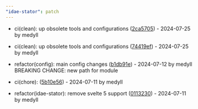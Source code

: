 ```yaml
---
"idae-stator": patch
---
```


- ci(clean): up obsolete tools and configurations ([2ca5705](https://github.com/medyll/idae/commit/2ca57057f7318dd84a931d3ad3522512cf9b55d6)) - 2024-07-25 by medyll

- ci(clean): up obsolete tools and configurations ([74419ef](https://github.com/medyll/idae/commit/74419ef0f91f27915db7235fbc348c5196ccfc2b)) - 2024-07-25 by medyll

- refactor(config): main config changes ([b1db91e](https://github.com/medyll/idae/commit/b1db91e894eff5dfc8961d64698191b1bb9321da)) - 2024-07-12 by medyll
  BREAKING CHANGE: new path for module
  

- ci(chore):  ([5b10e56](https://github.com/medyll/idae/commit/5b10e560043ed1d2283b2b3907ec6094ae322c3d)) - 2024-07-11 by medyll

- refactor(idae-stator): remove svelte 5 support ([0113230](https://github.com/medyll/idae/commit/011323017ff794d1a3f9d0652f943ec6bc0d802a)) - 2024-07-11 by medyll
